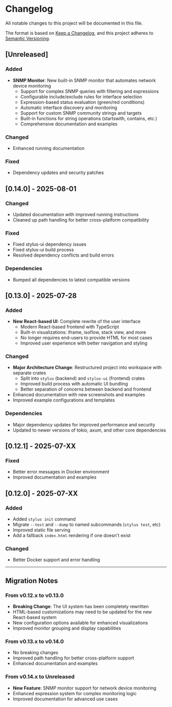 # Changelog

All notable changes to this project will be documented in this file.

The format is based on [Keep a Changelog](https://keepachangelog.com/en/1.0.0/),
and this project adheres to [Semantic Versioning](https://semver.org/spec/v2.0.0.html).

## [Unreleased]

### Added
- **SNMP Monitor**: New built-in SNMP monitor that automates network device monitoring
  - Support for complex SNMP queries with filtering and expressions
  - Configurable include/exclude rules for interface selection
  - Expression-based status evaluation (green/red conditions)
  - Automatic interface discovery and monitoring
  - Support for custom SNMP community strings and targets
  - Built-in functions for string operations (startswith, contains, etc.)
  - Comprehensive documentation and examples

### Changed
- Enhanced running documentation

### Fixed
- Dependency updates and security patches

## [0.14.0] - 2025-08-01

### Changed
- Updated documentation with improved running instructions
- Cleaned up path handling for better cross-platform compatibility

### Fixed
- Fixed stylus-ui dependency issues
- Fixed stylus-ui build process
- Resolved dependency conflicts and build errors

### Dependencies
- Bumped all dependencies to latest compatible versions

## [0.13.0] - 2025-07-28

### Added
- **New React-based UI**: Complete rewrite of the user interface
  - Modern React-based frontend with TypeScript
  - Built-in visualizations: iframe, isoflow, stack view, and more
  - No longer requires end-users to provide HTML for most cases
  - Improved user experience with better navigation and styling

### Changed
- **Major Architecture Change**: Restructured project into workspace with separate crates
  - Split into `stylus` (backend) and `stylus-ui` (frontend) crates
  - Improved build process with automatic UI bundling
  - Better separation of concerns between backend and frontend
- Enhanced documentation with new screenshots and examples
- Improved example configurations and templates

### Dependencies
- Major dependency updates for improved performance and security
- Updated to newer versions of tokio, axum, and other core dependencies

## [0.12.1] - 2025-07-XX

### Fixed
- Better error messages in Docker environment
- Improved documentation and examples

## [0.12.0] - 2025-07-XX

### Added

 - Added `stylus init` command
 - Migrate `--test` and `--dump` to named subcommands (`stylus test`, etc)
 - Improved static file serving
 - Add a fallback `index.html` rendering if one doesn't exist

### Changed
- Better Docker support and error handling

---

## Migration Notes

### From v0.12.x to v0.13.0
- **Breaking Change**: The UI system has been completely rewritten
- HTML-based customizations may need to be updated for the new React-based system
- New configuration options available for enhanced visualizations
- Improved monitor grouping and display capabilities

### From v0.13.x to v0.14.0
- No breaking changes
- Improved path handling for better cross-platform support
- Enhanced documentation and examples

### From v0.14.x to Unreleased
- **New Feature**: SNMP monitor support for network device monitoring
- Enhanced expression system for complex monitoring logic
- Improved documentation for advanced use cases
